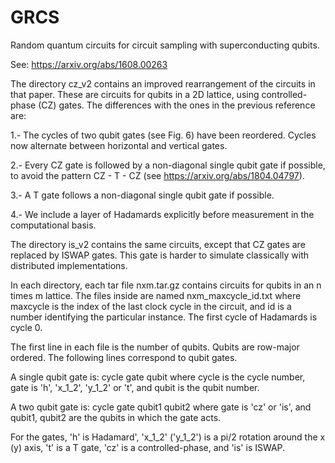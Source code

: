 # GRCS
Random quantum circuits for circuit sampling with superconducting qubits.

See:
https://arxiv.org/abs/1608.00263

The directory cz_v2 contains an improved rearrangement of the circuits in that paper. These are circuits for qubits in a 2D lattice, using controlled-phase (CZ) gates. The differences with the ones in the previous reference are:

1.- The cycles of two qubit gates (see Fig. 6) have been reordered. Cycles now alternate between horizontal and vertical gates. 

2.- Every CZ gate is followed by a non-diagonal single qubit gate if possible, to avoid the pattern CZ - T - CZ (see https://arxiv.org/abs/1804.04797). 

3.- A T gate follows a non-diagonal single qubit gate if possible. 

4.- We include a layer of Hadamards explicitly before measurement in the computational basis. 

The directory is_v2 contains the same circuits, except that CZ gates are replaced by ISWAP gates. This gate is harder to simulate classically with distributed implementations. 

In each directory, each tar file nxm.tar.gz contains circuits for qubits in an n times m lattice. The files inside are named nxm_maxcycle_id.txt where maxcycle is the index of the last clock cycle in the circuit, and id is a number identifying the particular instance. The first cycle of Hadamards is cycle 0. 

The first line in each file is the number of qubits. Qubits are row-major ordered. 
The following lines correspond to qubit gates. 

A single qubit gate is:
cycle gate qubit
where cycle is the cycle number, gate is 'h', 'x_1_2', 'y_1_2' or 't', and qubit is the qubit number. 

A two qubit gate is:
cycle gate qubit1 qubit2
where gate is 'cz' or 'is', and qubit1, qubit2 are the qubits in which the gate acts. 

For the gates, 'h' is Hadamard', 'x_1_2' ('y_1_2') is a pi/2 rotation around the x (y) axis, 't' is a T gate, 'cz' is a controlled-phase, and 'is' is ISWAP.
